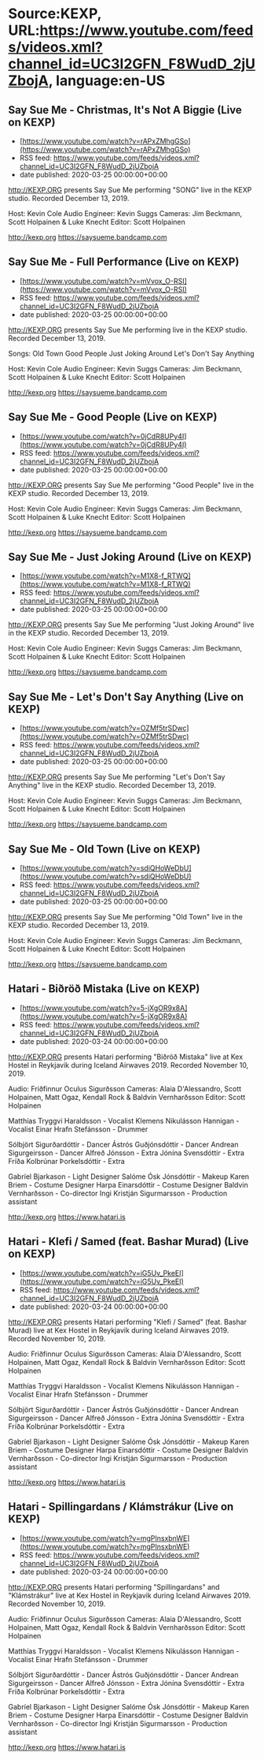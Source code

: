 # Source:KEXP, URL:https://www.youtube.com/feeds/videos.xml?channel_id=UC3I2GFN_F8WudD_2jUZbojA, language:en-US

## Say Sue Me - Christmas, It's Not A Biggie (Live on KEXP)
 - [https://www.youtube.com/watch?v=rAPxZMhgGSo](https://www.youtube.com/watch?v=rAPxZMhgGSo)
 - RSS feed: https://www.youtube.com/feeds/videos.xml?channel_id=UC3I2GFN_F8WudD_2jUZbojA
 - date published: 2020-03-25 00:00:00+00:00

http://KEXP.ORG presents Say Sue Me performing "SONG" live in the KEXP studio. Recorded December 13, 2019.

Host: Kevin Cole
Audio Engineer: Kevin Suggs
Cameras: Jim Beckmann, Scott Holpainen & Luke Knecht
Editor: Scott Holpainen

http://kexp.org
https://saysueme.bandcamp.com

## Say Sue Me - Full Performance (Live on KEXP)
 - [https://www.youtube.com/watch?v=mVvox_O-RSI](https://www.youtube.com/watch?v=mVvox_O-RSI)
 - RSS feed: https://www.youtube.com/feeds/videos.xml?channel_id=UC3I2GFN_F8WudD_2jUZbojA
 - date published: 2020-03-25 00:00:00+00:00

http://KEXP.ORG presents Say Sue Me performing live in the KEXP studio. Recorded December 13, 2019.

Songs:
Old Town
Good People
Just Joking Around
Let's Don't Say Anything

Host: Kevin Cole
Audio Engineer: Kevin Suggs
Cameras: Jim Beckmann, Scott Holpainen & Luke Knecht
Editor: Scott Holpainen

http://kexp.org
https://saysueme.bandcamp.com

## Say Sue Me - Good People (Live on KEXP)
 - [https://www.youtube.com/watch?v=0jCdR8UPy4I](https://www.youtube.com/watch?v=0jCdR8UPy4I)
 - RSS feed: https://www.youtube.com/feeds/videos.xml?channel_id=UC3I2GFN_F8WudD_2jUZbojA
 - date published: 2020-03-25 00:00:00+00:00

http://KEXP.ORG presents Say Sue Me performing "Good People" live in the KEXP studio. Recorded December 13, 2019.

Host: Kevin Cole
Audio Engineer: Kevin Suggs
Cameras: Jim Beckmann, Scott Holpainen & Luke Knecht
Editor: Scott Holpainen

http://kexp.org
https://saysueme.bandcamp.com

## Say Sue Me - Just Joking Around (Live on KEXP)
 - [https://www.youtube.com/watch?v=M1X8-f_RTWQ](https://www.youtube.com/watch?v=M1X8-f_RTWQ)
 - RSS feed: https://www.youtube.com/feeds/videos.xml?channel_id=UC3I2GFN_F8WudD_2jUZbojA
 - date published: 2020-03-25 00:00:00+00:00

http://KEXP.ORG presents Say Sue Me performing "Just Joking Around" live in the KEXP studio. Recorded December 13, 2019.

Host: Kevin Cole
Audio Engineer: Kevin Suggs
Cameras: Jim Beckmann, Scott Holpainen & Luke Knecht
Editor: Scott Holpainen

http://kexp.org
https://saysueme.bandcamp.com

## Say Sue Me - Let's Don't Say Anything (Live on KEXP)
 - [https://www.youtube.com/watch?v=OZMf5trSDwc](https://www.youtube.com/watch?v=OZMf5trSDwc)
 - RSS feed: https://www.youtube.com/feeds/videos.xml?channel_id=UC3I2GFN_F8WudD_2jUZbojA
 - date published: 2020-03-25 00:00:00+00:00

http://KEXP.ORG presents Say Sue Me performing "Let's Don't Say Anything" live in the KEXP studio. Recorded December 13, 2019.

Host: Kevin Cole
Audio Engineer: Kevin Suggs
Cameras: Jim Beckmann, Scott Holpainen & Luke Knecht
Editor: Scott Holpainen

http://kexp.org
https://saysueme.bandcamp.com

## Say Sue Me - Old Town (Live on KEXP)
 - [https://www.youtube.com/watch?v=sdiQHoWeDbU](https://www.youtube.com/watch?v=sdiQHoWeDbU)
 - RSS feed: https://www.youtube.com/feeds/videos.xml?channel_id=UC3I2GFN_F8WudD_2jUZbojA
 - date published: 2020-03-25 00:00:00+00:00

http://KEXP.ORG presents Say Sue Me performing "Old Town" live in the KEXP studio. Recorded December 13, 2019.

Host: Kevin Cole
Audio Engineer: Kevin Suggs
Cameras: Jim Beckmann, Scott Holpainen & Luke Knecht
Editor: Scott Holpainen

http://kexp.org
https://saysueme.bandcamp.com

## Hatari - Biðröð Mistaka (Live on KEXP)
 - [https://www.youtube.com/watch?v=5-jXgOR9x8A](https://www.youtube.com/watch?v=5-jXgOR9x8A)
 - RSS feed: https://www.youtube.com/feeds/videos.xml?channel_id=UC3I2GFN_F8WudD_2jUZbojA
 - date published: 2020-03-24 00:00:00+00:00

http://KEXP.ORG presents Hatari performing "Biðröð Mistaka" live at Kex Hostel in Reykjavik during Iceland Airwaves 2019. Recorded November 10, 2019.

Audio: Friðfinnur Oculus Sigurðsson
Cameras: Alaia D'Alessandro, Scott Holpainen, Matt Ogaz, Kendall Rock & Baldvin Vernharðsson
Editor: Scott Holpainen

Matthías Tryggvi Haraldsson - Vocalist 
Klemens Nikulásson Hannigan - Vocalist 
Einar Hrafn Stefánsson - Drummer 

Sólbjört Sigurðardóttir - Dancer 
Ástrós Guðjónsdóttir - Dancer 
Andrean Sigurgeirsson - Dancer 
Alfreð Jónsson - Extra 
Jónína Svensdóttir - Extra
Fríða Kolbrúnar Þorkelsdóttir - Extra

Gabríel Bjarkason - Light Designer 
Salóme Ósk Jónsdóttir - Makeup
Karen Briem - Costume Designer 
Harpa Einarsdóttir - Costume Designer 
Baldvin Vernharðsson - Co-director 
Ingi Kristján Sigurmarsson - Production assistant 

http://kexp.org
https://www.hatari.is

## Hatari - Klefi / Samed (feat. Bashar Murad) (Live on KEXP)
 - [https://www.youtube.com/watch?v=iG5Uv_PkeEI](https://www.youtube.com/watch?v=iG5Uv_PkeEI)
 - RSS feed: https://www.youtube.com/feeds/videos.xml?channel_id=UC3I2GFN_F8WudD_2jUZbojA
 - date published: 2020-03-24 00:00:00+00:00

http://KEXP.ORG presents Hatari performing "Klefi / Samed" (feat. Bashar Murad) live at Kex Hostel in Reykjavik during Iceland Airwaves 2019. Recorded November 10, 2019.

Audio: Friðfinnur Oculus Sigurðsson
Cameras: Alaia D'Alessandro, Scott Holpainen, Matt Ogaz, Kendall Rock & Baldvin Vernharðsson
Editor: Scott Holpainen

Matthías Tryggvi Haraldsson - Vocalist 
Klemens Nikulásson Hannigan - Vocalist 
Einar Hrafn Stefánsson - Drummer 

Sólbjört Sigurðardóttir - Dancer 
Ástrós Guðjónsdóttir - Dancer 
Andrean Sigurgeirsson - Dancer 
Alfreð Jónsson - Extra 
Jónína Svensdóttir - Extra
Fríða Kolbrúnar Þorkelsdóttir - Extra

Gabríel Bjarkason - Light Designer 
Salóme Ósk Jónsdóttir - Makeup
Karen Briem - Costume Designer 
Harpa Einarsdóttir - Costume Designer 
Baldvin Vernharðsson - Co-director 
Ingi Kristján Sigurmarsson - Production assistant 

http://kexp.org
https://www.hatari.is

## Hatari - Spillingardans / Klámstrákur (Live on KEXP)
 - [https://www.youtube.com/watch?v=mgPInsxbnWE](https://www.youtube.com/watch?v=mgPInsxbnWE)
 - RSS feed: https://www.youtube.com/feeds/videos.xml?channel_id=UC3I2GFN_F8WudD_2jUZbojA
 - date published: 2020-03-24 00:00:00+00:00

http://KEXP.ORG presents Hatari performing "Spillingardans" and  "Klámstrákur" live at Kex Hostel in Reykjavik during Iceland Airwaves 2019. Recorded November 10, 2019.

Audio: Friðfinnur Oculus Sigurðsson
Cameras: Alaia D'Alessandro, Scott Holpainen, Matt Ogaz, Kendall Rock & Baldvin Vernharðsson
Editor: Scott Holpainen

Matthías Tryggvi Haraldsson - Vocalist 
Klemens Nikulásson Hannigan - Vocalist 
Einar Hrafn Stefánsson - Drummer 

Sólbjört Sigurðardóttir - Dancer 
Ástrós Guðjónsdóttir - Dancer 
Andrean Sigurgeirsson - Dancer 
Alfreð Jónsson - Extra 
Jónína Svensdóttir - Extra
Fríða Kolbrúnar Þorkelsdóttir - Extra

Gabríel Bjarkason - Light Designer 
Salóme Ósk Jónsdóttir - Makeup
Karen Briem - Costume Designer 
Harpa Einarsdóttir - Costume Designer 
Baldvin Vernharðsson - Co-director 
Ingi Kristján Sigurmarsson - Production assistant 

http://kexp.org
https://www.hatari.is

